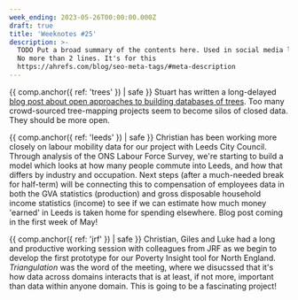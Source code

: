 ```yaml
---
week_ending: 2023-05-26T00:00:00.000Z
draft: true
title: 'Weeknotes #25'
description: >-
  TODO Put a broad summary of the contents here. Used in social media links etc.
  No more than 2 lines. It's for this
  https://ahrefs.com/blog/seo-meta-tags/#meta-description
---
```


{{ comp.anchor({ ref: 'trees' }) | safe }} Stuart has written a long-delayed [blog post about open approaches to building databases of trees](https://open-innovations.org/blog/2023-05-23-where-are-all-the-trees). Too many crowd-sourced tree-mapping projects seem to become silos of closed data. They should be more open.

{{ comp.anchor({ ref: 'leeds' }) | safe }} Christian has been working more closely on labour mobility data for our project with Leeds City Council. Through analysis of the ONS Labour Force Survey, we're starting to build a model which looks at how many people commute into Leeds, and how that differs by industry and occupation. Next steps (after a much-needed break for half-term) will be connecting this to compensation of employees data in both the GVA statistics (production) and gross disposable household income statistics (income) to see if we can estimate how much money 'earned' in Leeds is taken home for spending elsewhere. Blog post coming in the first week of May!

{{ comp.anchor({ ref: 'jrf' }) | safe }} Christian, Giles and Luke had a long and productive working session with colleagues from JRF as we begin to develop the first prototype for our Poverty Insight tool for North England. *Triangulation* was the word of the meeting, where we disucssed that it's how data across domains interacts that is at least, if not more, important than data within anyone domain. This is going to be a fascinating project!
